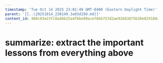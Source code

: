 ```yaml
---
timestamp: 'Tue Oct 14 2025 23:01:49 GMT-0400 (Eastern Daylight Time)'
parent: '[[..\20251014_230149.3a93d19d.md]]'
content_id: 480c93e23fc8ad6b25a4f6be99acef6bb753d2ae92b83875b30e029188a75303
---
```


# summarize: extract the important lessons from everything above
